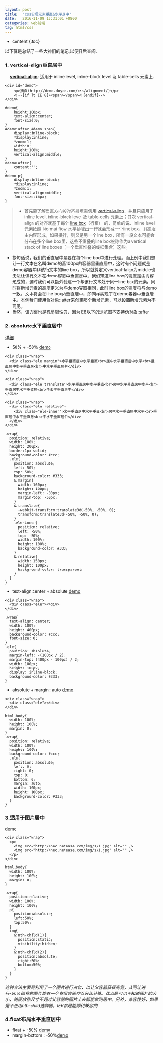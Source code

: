 ```yaml
---
layout: post
title:  "css实现元素垂直&水平居中"
date:   2016-11-09 13:31:01 +0800
categories: web前端
tag: html/css
---
```


* content
{:toc}

以下算是总结了一些大神们的笔记,以便日后查阅.

### 1. vertical-align垂直居中

&nbsp;&nbsp;&nbsp;&nbsp;[**vertical-align**](http://css.doyoe.com/properties/text/vertical-align.htm): 适用于 inline level, inline-block level 及 table-cells 元素上.

``` 
<div id="demo">
    <p>摘自(http://demo.doyoe.com/css/alignment/)</p>
    <!--[if lt IE 8]><span></span><![endif]-->
</div>
``` 
``` 
#demo{
    height:100px;
    text-align:center;
    font-size:0;
}
#demo:after,#demo span{
    display:inline-block;
    *display:inline;
    *zoom:1;
    width:0;
    height:100%;
    vertical-align:middle;
}
#demo:after{
    content:'';
}
#demo p{
    display:inline-block;
    *display:inline;
    *zoom:1;
    vertical-align:middle;
    font-size:16px;
}
```

> * 首先要了解垂直方向的对齐排版需使用 [vertical-align](http://demo.doyoe.com/css/alignment/#vertical-align)，并且只应用于inline level, inline-block level 及 table-cells 元素上；其次 vertical-align 的对齐就基于每个 [line box](https://www.w3.org/TR/CSS21/visuren.html#inline-formatting)（行框） 的，简单的说，inline level元素按照 Normal flow 水平排版出一行就会形成一个line box，其高度由内容形成，如果换行，则又是另一个line box，所有一段文本可能会分布在多个line box里，这些不重叠的line box被称作为a vertical stack of line boxes（一个垂直堆叠的线框集合）这些。
* 换句话说，我们的垂直居中是要在每个line box中进行处理。而上例中我们想让一行文本在名叫demo的高100px的容器里垂直居中，这时有个问题就是demo容器并非该行文本的line box，所以就算定义vertical-laign为middle也无法让该行文本在demo容器中垂直居中。我们知道line box的高度是由内容形成的，这时我们可以额外创建一个与该行文本处于同一line box的元素，同时将新增元素的高度定义为与demo容器相同，此时line box的高度将与demo一致，文本将会在line box内垂直居中，即同样实现了在demo容器中垂直居中。本例我们使用伪对象::after来创建那个新增元素，可以设置新增元素为不可见。
* 当然，该方案也是有局限性的，因为IE8以下的浏览器不支持伪对象::after

### 2. absolute水平垂直居中

[详细](http://div.io/topic/1155)
* 50% + -50%
[demo](http://codepen.io/toutouping/pen/KNdJMr)

```
<div class="wrap">
  <div class="ele margin">水平垂直居中水平垂直<br>居中水平垂直居中水平<br>垂直居中水平垂直居<br>中水平垂直居中</div>
</div>

<div class="wrap">
  <div class="ele translate">水平垂直居中水平垂直<br>居中水平垂直居中水平<br>垂直居中水平垂直居<br>中水平垂直居中</div>
</div>

<div class="wrap">
  <div class="ele relative">
    <div class="ele-inner">水平垂直居中水平垂直<br>居中水平垂直居中水平<br>垂直居中水平垂直居<br>中水平垂直居中</div>
  </div>
</div>
```
```
.wrap{
  position: relative;
  width: 100%;
  height: 200px;
  border:1px solid;
  background-color: #ccc;
  .ele{
    position: absolute;
    left: 50%;
    top: 50%;
    background-color: #333;
    &.margin{
      width: 160px;
      height: 100px;
      margin-left: -80px;
      margin-top: -50px;
    }
    &.translate{
      -webkit-transform:translate3d(-50%, -50%, 0);
      transform:translate3d(-50%, -50%, 0);
    }
    .ele-inner{
      position: relative;
      left: -50%;
      top: -50%;
      width: 100%;
      height: 100%;
      background-color: #333;
    }
    &.relative{
      width: 150px;
      height: 100px;
      background-color: transparent;
    }
  }
}
```
* text-align:center + absolute
[demo](http://codepen.io/toutouping/pen/zovyVV)

```
<div class="wrap">
  <div class="ele"></div>
</div>
```
```
.wrap{
  text-align: center;
  width: 100%;
  height: 400px;
  background-color: #ccc;
  font-size: 0;
}
.ele{
  position: absolute;
  margin-left: -(100px / 2);
  margin-top: (400px - 100px) / 2;
  width: 100px;
  height: 100px;
  display: inline-block;
  background-color: #333;
}
```
* absolute + margin : auto
[demo](http://codepen.io/toutouping/pen/ENVrNa)

```
<div class="wrap">
  <div class="ele"></div>
</div>
```
```
html,body{
  width: 100%;
  height: 100%;
  margin: 0;
}
.wrap{
  position: relative;
  width: 100%;
  height: 100%;
  background-color: #ccc;
  .ele{
    position: absolute;
    left: 0;
    right: 0;
    top: 0;
    bottom: 0;
    margin: auto;
    width: 100px;
    height: 100px;
    background-color: #333;
  }
}
```

### 3.适用于图片居中

[demo](http://codepen.io/toutouping/pen/eBpxGO)

``` 
<div class="wrap">
  <p>
    <img src="http://nec.netease.com/img/s/1.jpg" alt="" />
    <img src="http://nec.netease.com/img/s/1.jpg" alt="" />
  </p>  
</div>
``` 
``` 
html,body{
  width: 100%;
  height: 100%;
  margin: 0;
}

.wrap{
  position:relative;
  width: 100%;
  height: 100%;
  p{
    position:absolute;
    left:50%;
    top:50%;
  }
  img{
    &:nth-child(1){
      position:static;
      visibility:hidden;
    }
    &:nth-child(2){
      position:absolute;
      right:50%;
      bottom:50%;
    }
  }
}
```
*这种方法主要是利用了一个图片进行占位，以让父容器获得高宽，从而让进行-50%偏移的图片能有一个参照容器作百分比计算。优点是可以不知道图片的大小，随便放张尺寸不超过父容器的图片上去都能做到居中。另外，兼容性好，如果是不使用nth-child选择器，IE6都是能顺利兼容的*

### 4.float布局水平垂直居中
* float + -50% [demo](http://codepen.io/toutouping/pen/ZBbwXg)
* margin-bottom : -50%[demo](http://codepen.io/toutouping/pen/GNpzOy)

